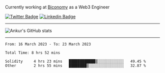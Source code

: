 Currently working at [Biconomy](https://biconomy.io/) as a Web3 Engineer

 [![Twitter Badge](https://img.shields.io/badge/-@ankurdubey521-1ca0f1?style=flat-square&labelColor=1ca0f1&logo=twitter&logoColor=white&link=https://twitter.com/ankurdubey521)](https://twitter.com/ankurdubey521) [![Linkedin Badge](https://img.shields.io/badge/-ankurdubey521-blue?style=flat-square&logo=Linkedin&logoColor=white&link=https://www.linkedin.com/in/ankurdubey521/)](https://www.linkedin.com/in/ankurdubey521/)

<hr/>

![Ankur's GitHub stats](https://github-readme-stats.vercel.app/api?username=ankurdubey521&count_private=true&theme=radical)

<hr/>

<!--START_SECTION:waka-->

```text
From: 16 March 2023 - To: 23 March 2023

Total Time: 8 hrs 52 mins

Solidity     4 hrs 23 mins   ████████████▒░░░░░░░░░░░░   49.45 %
Other        2 hrs 55 mins   ████████▒░░░░░░░░░░░░░░░░   32.87 %
```

<!--END_SECTION:waka-->
